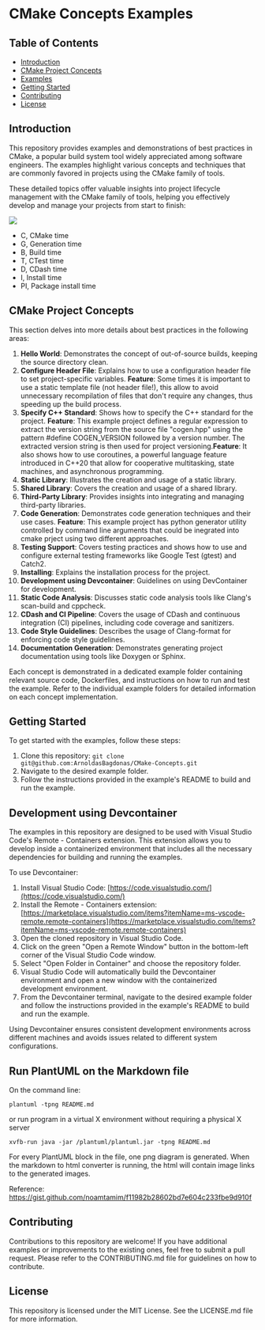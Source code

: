 # CMake Concepts Examples

## Table of Contents

- [Introduction](#introduction)
- [CMake Project Concepts](#cmake-project-concepts)
- [Examples](#examples)
- [Getting Started](#getting-started)
- [Contributing](#contributing)
- [License](#license)

## Introduction

This repository provides examples and demonstrations of best practices in CMake, a popular build system tool widely appreciated among software engineers. The examples highlight various concepts and techniques that are commonly favored in projects using the CMake family of tools.

These detailed topics offer valuable insights into project lifecycle management with the CMake family of tools, helping you effectively develop and manage your projects from start to finish:

![](CMakeFlowchart.jpg)

- C, CMake time
- G, Generation time
- B, Build time
- T, CTest time
- D, CDash time
- I, Install time
- PI, Package install time

## CMake Project Concepts

This section delves into more details about best practices in the following areas:

1. **Hello World**: Demonstrates the concept of out-of-source builds, keeping the source directory clean.
2. **Configure Header File**: Explains how to use a configuration header file to set project-specific variables. **Feature**: Some times it is important to use a static template file (not header file!), this allow to avoid unnecessary recompilation of files that don't require any changes, thus speeding up the build process.
3. **Specify C++ Standard**: Shows how to specify the C++ standard for the project.  **Feature**: This example project defines a regular expression to extract the version string from the source file "cogen.hpp" using the pattern #define COGEN_VERSION followed by a version number. The extracted version string is then used for project versioning.**Feature**: It also shows how to use coroutines, a powerful language feature introduced in C++20 that allow for cooperative multitasking, state machines, and asynchronous programming.
4. **Static Library**: Illustrates the creation and usage of a static library.
5. **Shared Library**: Covers the creation and usage of a shared library.
6. **Third-Party Library**: Provides insights into integrating and managing third-party libraries.
7. **Code Generation**: Demonstrates code generation techniques and their use cases. **Feature**: This example project has python generator utility controlled by command line arguments that could be inegrated into cmake prject using two different approaches.
8. **Testing Support**: Covers testing practices and shows how to use and configure external testing frameworks like Google Test (gtest) and Catch2.
9. **Installing**: Explains the installation process for the project.
10. **Development using Devcontainer**: Guidelines on using DevContainer for development.
11. **Static Code Analysis**: Discusses static code analysis tools like Clang's scan-build and cppcheck.
12. **CDash and CI Pipeline**: Covers the usage of CDash and continuous integration (CI) pipelines, including code coverage and sanitizers.
13. **Code Style Guidelines**: Describes the usage of Clang-format for enforcing code style guidelines.
14. **Documentation Generation**: Demonstrates generating project documentation using tools like Doxygen or Sphinx.


Each concept is demonstrated in a dedicated example folder containing relevant source code, Dockerfiles, and instructions on how to run and test the example. Refer to the individual example folders for detailed information on each concept implementation.

## Getting Started

To get started with the examples, follow these steps:

1. Clone this repository: `git clone git@github.com:ArnoldasBagdonas/CMake-Concepts.git`
2. Navigate to the desired example folder.
3. Follow the instructions provided in the example's README to build and run the example.

## Development using Devcontainer

The examples in this repository are designed to be used with Visual Studio Code's Remote - Containers extension. This extension allows you to develop inside a containerized environment that includes all the necessary dependencies for building and running the examples.

To use Devcontainer:

1. Install Visual Studio Code: [https://code.visualstudio.com/](https://code.visualstudio.com/)
2. Install the Remote - Containers extension: [https://marketplace.visualstudio.com/items?itemName=ms-vscode-remote.remote-containers](https://marketplace.visualstudio.com/items?itemName=ms-vscode-remote.remote-containers)
3. Open the cloned repository in Visual Studio Code.
4. Click on the green "Open a Remote Window" button in the bottom-left corner of the Visual Studio Code window.
5. Select "Open Folder in Container" and choose the repository folder.
6. Visual Studio Code will automatically build the Devcontainer environment and open a new window with the containerized development environment.
7. From the Devcontainer terminal, navigate to the desired example folder and follow the instructions provided in the example's README to build and run the example.

Using Devcontainer ensures consistent development environments across different machines and avoids issues related to different system configurations.

## Run PlantUML on the Markdown file

On the command line:

```
plantuml -tpng README.md
```

or run program in a virtual X environment without requiring a physical X server

```
xvfb-run java -jar /plantuml/plantuml.jar -tpng README.md
```

For every PlantUML block in the file, one png diagram is generated. When the markdown to html converter is running, the html will contain image links to the generated images.

Reference: https://gist.github.com/noamtamim/f11982b28602bd7e604c233fbe9d910f

## Contributing

Contributions to this repository are welcome! If you have additional examples or improvements to the existing ones, feel free to submit a pull request. Please refer to the CONTRIBUTING.md file for guidelines on how to contribute.

## License

This repository is licensed under the MIT License. See the LICENSE.md file for more information.
